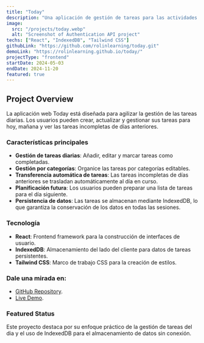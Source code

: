 ```yaml
---
title: "Today"
description: "Una aplicación de gestión de tareas para las actividades diarias."
image:
  src: "/projects/today.webp"
  alt: "Screenshot of Authentication API project"
techs: ["React", "IndexedDB", "Tailwind CSS"]
githubLink: "https://github.com/rolinlearning/today.git"
demoLink: "https://rolinlearning.github.io/today/"
projectType: "frontend"
startDate: 2024-05-03
endDate: 2024-11-20
featured: true
---
```


## Project Overview

La aplicación web Today está diseñada para agilizar la gestión de las tareas diarias. Los usuarios pueden crear, actualizar y gestionar sus tareas para hoy, mañana y ver las tareas incompletas de días anteriores.

### Características principales
- **Gestión de tareas diarias**: Añadir, editar y marcar tareas como completadas.
- **Gestión por categorías**: Organice las tareas por categorías editables.
- **Transferencia automática de tareas**: Las tareas incompletas de días anteriores se trasladan automáticamente al día en curso.
- **Planificación futura**: Los usuarios pueden preparar una lista de tareas para el día siguiente.
- **Persistencia de datos**: Las tareas se almacenan mediante IndexedDB, lo que garantiza la conservación de los datos en todas las sesiones.

### Tecnología
- **React**: Frontend framework para la construcción de interfaces de usuario.
- **IndexedDB**: Almacenamiento del lado del cliente para datos de tareas persistentes.
- **Tailwind CSS**: Marco de trabajo CSS para la creación de estilos.

### Dale una mirada en:
- <a href="https://github.com/rolinlearning/today/" target="_blank">GitHub Repository</a>.
- <a href="https://rolinlearning.github.io/today/" target="_blank">Live Demo</a>.

### Featured Status
Este proyecto destaca por su enfoque práctico de la gestión de tareas del dia y el uso de IndexedDB para el almacenamiento de datos sin conexión.

